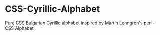 # CSS-Cyrillic-Alphabet
Pure CSS Bulgarian Cyrillic alphabet inspired by Martin Lenngren's pen - CSS Alphabet
